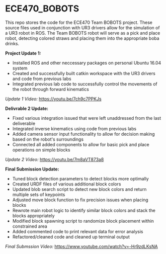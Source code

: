 # ECE470_BOBOTS

This repo stores the code for the ECE470 Team BOBOTS project. These source files used in conjunction with UR3 drivers allow for the simulation of a UR3 robot in ROS. The Team BOBOTS robot will serve as a pick and place robot, detecting colored straws and placing them into the appropriate boba drinks.

**Project Update 1:**
- Installed ROS and other neccessary packages on personal Ubuntu 16.04 system
- Created and successfully built catkin workspace with the UR3 drivers and code from previous labs
- Integrated previous lab code to successfully control the movements of the robot through forward kinematics

*Update 1 Video:* https://youtu.be/7ch9c7PPKJs


**Delivrable 2 Update:**
- Fixed various integration issued that were left unaddressed from the last deliverable
- Integrated inverse kinematics using code from previous labs
- Added camera sensor input functionality to allow for decision making based on the robot's surroundings
- Connected all added components to allow for basic pick and place operations on simple blocks

*Update 2 Video:* https://youtu.be/7m8aVT873a8

**Final Submission Update:**
- Tuned block detection parameters to detect blocks more optimally
- Created URDF files of various additional block colors
- Updated blob search script to detect new block colors and return multiple sets of keypoints
- Adjusted move block function to fix precision issues when placing blocks
- Rewrote main robot logic to identify similar block colors and stack the blocks appropriately
- Modified block spawning script to randomize block placement within constrained area
- Added commented code to print relevant data for error analysis
- Refactored/cleaned code and cleaned up terminal output

*Final Submssion Video:* https://www.youtube.com/watch?v=-Hr9zdLKsNA